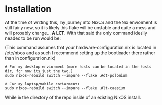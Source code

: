 

# Installation

At the time of writting this, my journey into NixOS and the Nix enviorment is still fairly new, so it is likely
this flake will be unstable and quite a mess and will probably change&#x2026; ****A LOT****. With that said the only
command ideally neaded to be run would be:

(This command assumes that your hardware-configuration.nix is located in /etc/nixos and as such I recommend setting up the bootloader there rather than in configuration.nix)

    # For my desktop enviorment (more hosts can be located in the hosts dir, for now its just the two.)
    sudo nixos-rebuild switch --impure --flake .#dt-polonium
    
    # For my laptop/mobile enviorment:
    sudo nixos-rebuild switch --impure --flake .#lt-caesium

While in the directory of the repo inside of an existing NixOS install.

